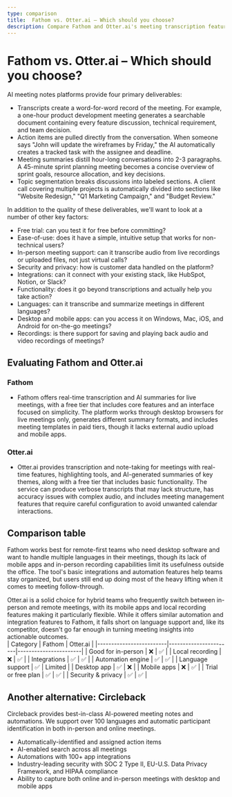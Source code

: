 ```yaml
---
type: comparison
title:  Fathom vs. Otter.ai – Which should you choose?
description: Compare Fathom and Otter.ai's meeting transcription features, pricing, and key differences. Plus, discover Circleback as an alternative solution for your needs.
---
```


# Fathom vs. Otter.ai – Which should you choose?  
AI meeting notes platforms provide four primary deliverables:  
  
* Transcripts create a word-for-word record of the meeting. For example, a one-hour product development meeting generates a searchable document containing every feature discussion, technical requirement, and team decision.  
* Action items are pulled directly from the conversation. When someone says "John will update the wireframes by Friday," the AI automatically creates a tracked task with the assignee and deadline.  
* Meeting summaries distill hour-long conversations into 2-3 paragraphs. A 45-minute sprint planning meeting becomes a concise overview of sprint goals, resource allocation, and key decisions.  
* Topic segmentation breaks discussions into labeled sections. A client call covering multiple projects is automatically divided into sections like "Website Redesign," "Q1 Marketing Campaign," and "Budget Review."  
  
In addition to the quality of these deliverables, we'll want to look at a number of other key factors:  
  
* Free trial: can you test it for free before committing?  
* Ease-of-use: does it have a simple, intuitive setup that works for non-technical users?  
* In-person meeting support: can it transcribe audio from live recordings or uploaded files, not just virtual calls?  
* Security and privacy: how is customer data handled on the platform?  
* Integrations: can it connect with your existing stack, like HubSpot, Notion, or Slack?  
* Functionality: does it go beyond transcriptions and actually help you take action?  
* Languages: can it transcribe and summarize meetings in different languages?  
* Desktop and mobile apps: can you access it on Windows, Mac, iOS, and Android for on-the-go meetings?  
* Recordings: is there support for saving and playing back audio and video recordings of meetings?    
## Evaluating Fathom and Otter.ai  
### Fathom
* Fathom offers real-time transcription and AI summaries for live meetings, with a free tier that includes core features and an interface focused on simplicity. The platform works through desktop browsers for live meetings only, generates different summary formats, and includes meeting templates in paid tiers, though it lacks external audio upload and mobile apps.

### Otter.ai
* Otter.ai provides transcription and note-taking for meetings with real-time features, highlighting tools, and AI-generated summaries of key themes, along with a free tier that includes basic functionality. The service can produce verbose transcripts that may lack structure, has accuracy issues with complex audio, and includes meeting management features that require careful configuration to avoid unwanted calendar interactions.  
## Comparison table    
Fathom works best for remote-first teams who need desktop software and want to handle multiple languages in their meetings, though its lack of mobile apps and in-person recording capabilities limit its usefulness outside the office. The tool's basic integrations and automation features help teams stay organized, but users still end up doing most of the heavy lifting when it comes to meeting follow-through.

Otter.ai is a solid choice for hybrid teams who frequently switch between in-person and remote meetings, with its mobile apps and local recording features making it particularly flexible. While it offers similar automation and integration features to Fathom, it falls short on language support and, like its competitor, doesn't go far enough in turning meeting insights into actionable outcomes.  
| Category                | Fathom                | Otter.ai              |
|-------------------------|-----------------------|-----------------------|
| Good for in-person      | ❌                    | ✅                    |
| Local recording         | ❌                    | ✅                    |
| Integrations            | ✅                    | ✅                    |
| Automation engine       | ✅                    | ✅                    |
| Language support        | ✅                    | Limited               |
| Desktop app             | ✅                    | ❌                    |
| Mobile apps             | ❌                    | ✅                    |
| Trial or free plan      | ✅                    | ✅                    |
| Security & privacy      | ✅                    | ✅                    |  
## Another alternative: Circleback  
Circleback provides best-in-class AI-powered meeting notes and automations. We support over 100 languages and automatic participant identification in both in-person and online meetings.  
  
* Automatically-identified and assigned action items  
* AI-enabled search across all meetings  
* Automations with 100+ app integrations  
* Industry-leading security with SOC 2 Type II, EU-U.S. Data Privacy Framework, and HIPAA compliance  
* Ability to capture both online and in-person meetings with desktop and mobile apps  